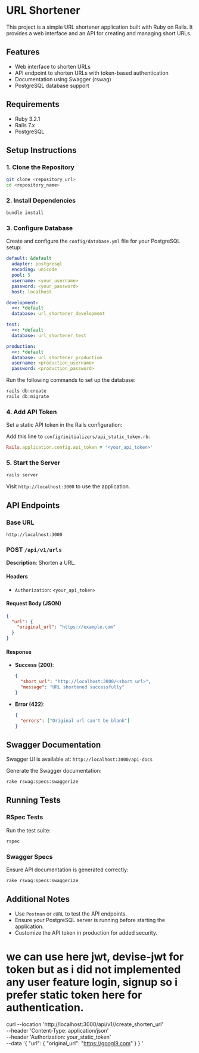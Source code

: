 # URL Shortener

This project is a simple URL shortener application built with Ruby on Rails. It provides a web interface and an API for creating and managing short URLs.

## Features
- Web interface to shorten URLs
- API endpoint to shorten URLs with token-based authentication
- Documentation using Swagger (rswag)
- PostgreSQL database support

## Requirements
- Ruby 3.2.1
- Rails 7.x
- PostgreSQL

## Setup Instructions

### 1. Clone the Repository
```bash
git clone <repository_url>
cd <repository_name>
```

### 2. Install Dependencies
```bash
bundle install
```

### 3. Configure Database
Create and configure the `config/database.yml` file for your PostgreSQL setup:

```yaml
default: &default
  adapter: postgresql
  encoding: unicode
  pool: 5
  username: <your_username>
  password: <your_password>
  host: localhost

development:
  <<: *default
  database: url_shortener_development

test:
  <<: *default
  database: url_shortener_test

production:
  <<: *default
  database: url_shortener_production
  username: <production_username>
  password: <production_password>
```

Run the following commands to set up the database:
```bash
rails db:create
rails db:migrate
```

### 4. Add API Token
Set a static API token in the Rails configuration:

Add this line to `config/initializers/api_static_token.rb`:
```ruby
Rails.application.config.api_token = '<your_api_token>'
```

### 5. Start the Server
```bash
rails server
```

Visit `http://localhost:3000` to use the application.

## API Endpoints

### Base URL
`http://localhost:3000`

### POST `/api/v1/urls`
**Description**: Shorten a URL.

#### Headers
- `Authorization`: `<your_api_token>`

#### Request Body (JSON)
```json
{
  "url": {
    "original_url": "https://example.com"
  }
}
```

#### Response
- **Success (200)**:
  ```json
  {
    "short_url": "http://localhost:3000/<short_url>",
    "message": "URL shortened successfully"
  }
  ```
- **Error (422)**:
  ```json
  {
    "errors": ["Original url can't be blank"]
  }
  ```

## Swagger Documentation
Swagger UI is available at:
`http://localhost:3000/api-docs`

Generate the Swagger documentation:
```bash
rake rswag:specs:swaggerize
```

## Running Tests

### RSpec Tests
Run the test suite:
```bash
rspec
```

### Swagger Specs
Ensure API documentation is generated correctly:
```bash
rake rswag:specs:swaggerize
```

## Additional Notes
- Use `Postman` or `cURL` to test the API endpoints.
- Ensure your PostgreSQL server is running before starting the application.
- Customize the API token in production for added security.

# we can use here jwt, devise-jwt for token but as i did not implemented any user feature login, signup so i prefer static token here for authentication.
curl --location 'http://localhost:3000/api/v1//create_shorten_url' \
--header 'Content-Type: application/json' \
--header 'Authorization: your_static_token' \
--data '{
  "url": {
    "original_url": "https://googl9.com"
  }
}
'
